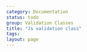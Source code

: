 ```yaml
---
category: Documentation
status: todo
group: Validation Classes
title: "Js validation class"
tags: 
layout: page
---
```


